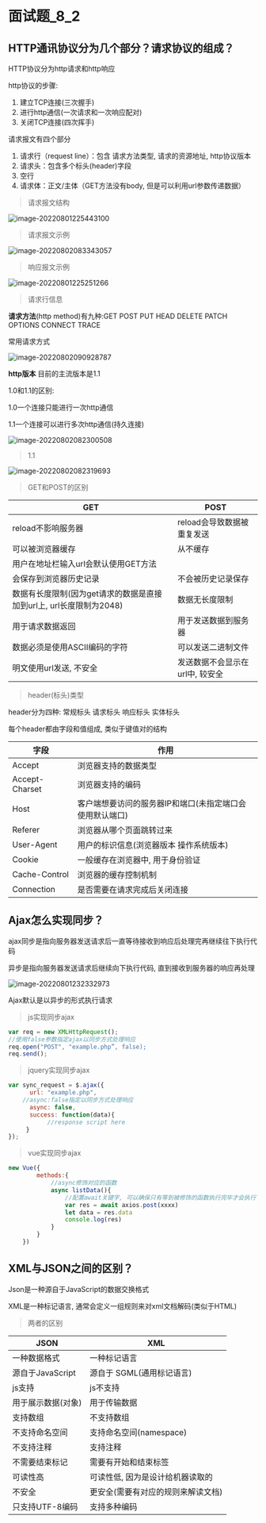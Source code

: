 # 面试题_8_2

## HTTP通讯协议分为几个部分？请求协议的组成？

HTTP协议分为http请求和http响应

http协议的步骤:

1. 建立TCP连接(三次握手)
2. 进行http通信(一次请求和一次响应配对)
3. 关闭TCP连接(四次挥手)

请求报文有四个部分

1. 请求行（request line）：包含 请求方法类型, 请求的资源地址, http协议版本
2. 请求头：包含多个标头(header)字段
3. 空行
4. 请求体：正文/主体（GET方法没有body, 但是可以利用url参数传递数据）

> 请求报文结构

![image-20220801225443100](面试题_8_2.assets/image-20220801225443100.png)

> 请求报文示例

![image-20220802083343057](面试题_8_2.assets/image-20220802083343057.png)

> 响应报文示例

![image-20220801225251266](面试题_8_2.assets/image-20220801225251266.png)

> 请求行信息

**请求方法**(http method)有九种:GET POST PUT HEAD DELETE PATCH OPTIONS CONNECT TRACE

常用请求方式

![image-20220802090928787](面试题_8_2.assets/image-20220802090928787.png)

**http版本** 目前的主流版本是1.1

1.0和1.1的区别:

1.0一个连接只能进行一次http通信

1.1一个连接可以进行多次http通信(持久连接)

![image-20220802082300508](面试题_8_2.assets/image-20220802082300508.png)

> 1.1

![image-20220802082319693](面试题_8_2.assets/image-20220802082319693.png)

> GET和POST的区别

| GET                                                          | POST                            |
| ------------------------------------------------------------ | ------------------------------- |
| reload不影响服务器                                           | reload会导致数据被重复发送      |
| 可以被浏览器缓存                                             | 从不缓存                        |
| 用户在地址栏输入url会默认使用GET方法                         |                                 |
| 会保存到浏览器历史记录                                       | 不会被历史记录保存              |
| 数据有长度限制(因为get请求的数据是直接加到url上, url长度限制为2048) | 数据无长度限制                  |
| 用于请求数据返回                                             | 用于发送数据到服务器            |
| 数据必须是使用ASCII编码的字符                                | 可以发送二进制文件              |
| 明文使用url发送, 不安全                                      | 发送数据不会显示在url中, 较安全 |

> header(标头)类型

header分为四种: 常规标头	 请求标头	响应标头	实体标头

每个header都由字段和值组成, 类似于键值对的结构

| 字段           | 作用                                                     |
| -------------- | -------------------------------------------------------- |
| Accept         | 浏览器支持的数据类型                                     |
| Accept-Charset | 浏览器支持的编码                                         |
| Host           | 客户端想要访问的服务器IP和端口(未指定端口会使用默认端口) |
| Referer        | 浏览器从哪个页面跳转过来                                 |
| User-Agent     | 用户的标识信息(浏览器版本 操作系统版本)                  |
| Cookie         | 一般缓存在浏览器中, 用于身份验证                         |
| Cache-Control  | 浏览器的缓存控制机制                                     |
| Connection     | 是否需要在请求完成后关闭连接                             |

## Ajax怎么实现同步？

ajax同步是指向服务器发送请求后一直等待接收到响应后处理完再继续往下执行代码

异步是指向服务器发送请求后继续向下执行代码, 直到接收到服务器的响应再处理

![image-20220801232332973](面试题_8_2.assets/image-20220801232332973.png)

Ajax默认是以异步的形式执行请求

> js实现同步ajax

```js
var req = new XMLHttpRequest();  
//使用false参数指定ajax以同步方式处理响应
req.open("POST", "example.php”, false); 
req.send();
```

> jquery实现同步ajax

```js
var sync_request = $.ajax({
      url: "example.php",
    //async:false指定以同步方式处理响应
      async: false,
      success: function(data){
           //response script here
     }
});
```

> vue实现同步ajax

```js
new Vue({
		methods:{
            //async修饰对应的函数
			async listData(){
                //配置await关键字, 可以确保只有等到被修饰的函数执行完毕才会执行下一步
				var res = await axios.post(xxxx)
				let data = res.data
				console.log(res)
			}
		}
	})
```

## XML与JSON之间的区别？

Json是一种源自于JavaScript的数据交换格式

XML是一种标记语言, 通常会定义一组规则来对xml文档解码(类似于HTML)

> 两者的区别

| JSON               | XML                                |
| ------------------ | ---------------------------------- |
| 一种数据格式       | 一种标记语言                       |
| 源自于JavaScript   | 源自于 SGML(通用标记语言)          |
| js支持             | js不支持                           |
| 用于展示数据(对象) | 用于传输数据                       |
| 支持数组           | 不支持数组                         |
| 不支持命名空间     | 支持命名空间(namespace)            |
| 不支持注释         | 支持注释   <!--注释-->             |
| 不需要结束标记     | 需要有开始和结束标签               |
| 可读性高           | 可读性低, 因为是设计给机器读取的   |
| 不安全             | 更安全(需要有对应的规则来解读文档) |
| 只支持UTF-8编码    | 支持多种编码                       |


